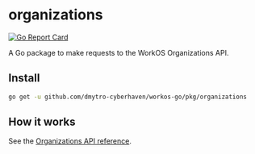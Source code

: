 # organizations

[![Go Report Card](https://img.shields.io/badge/dev-reference-007d9c?logo=go&logoColor=white&style=flat)](https://pkg.go.dev/github.com/dmytro-cyberhaven/workos-go/pkg/organizations)

A Go package to make requests to the WorkOS Organizations API.

## Install

```sh
go get -u github.com/dmytro-cyberhaven/workos-go/pkg/organizations
```

## How it works

See the [Organizations API reference](https://workos.com/docs/reference/organization).
